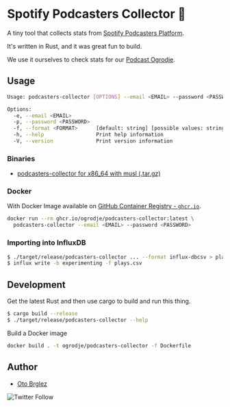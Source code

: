 # Spotify Podcasters Collector 🦀

A tiny tool that collects stats from [Spotify Podcasters Platform](https://podcasters.spotify.com/).

It's written in Rust, and it was great fun to build.

We use it ourselves to check stats for our [Podcast Ogrodje](https://anchor.fm/ogrodje).

## Usage

```bash
Usage: podcasters-collector [OPTIONS] --email <EMAIL> --password <PASSWORD>

Options:
  -e, --email <EMAIL>
  -p, --password <PASSWORD>
  -f, --format <FORMAT>      [default: string] [possible values: string, csv, influx-dbcsv, json]
  -h, --help                 Print help information
  -V, --version              Print version information
```

### Binaries

- [podcasters-collector for x86_64 with musl (.tar.gz)](https://github.com/ogrodje/podcasters-collector/releases/download/refs%2Fheads%2Fmaster/podcasters-collector-x86_64-unknown-linux-musl.tar.gz)

### Docker

With Docker Image available on [GitHub Container Registry - `ghcr.io`][ghcr-podcasters-collector].

```bash
docker run --rm ghcr.io/ogrodje/podcasters-collector:latest \
  podcasters-collector --email <EMAIL> --password <PASSWORD>
```

### Importing into InfluxDB

```bash
$ ./target/release/podcasters-collector ... --format influx-dbcsv > plays.csv
$ influx write -b experimenting -f plays.csv
```

## Development

Get the latest Rust and then use cargo to build and run this thing.

```bash
$ cargo build --release
$ ./target/release/podcasters-collector --help
```

Build a Docker image

```bash
docker build . -t ogrodje/podcasters-collector -f Dockerfile
```

## Author

- [Oto Brglez](https://github.com/otobrglez)

![Twitter Follow](https://img.shields.io/twitter/follow/otobrglez?style=social)

[ghcr-podcasters-collector]: https://github.com/ogrodje/podcasters-collector/pkgs/container/podcasters-collector

